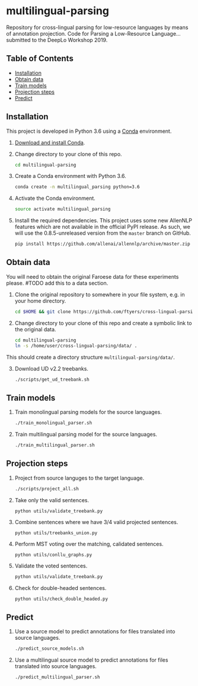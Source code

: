 # multilingual-parsing

Repository for cross-lingual parsing for low-resource languages by means of annotation projection. Code for Parsing a Low-Resource Language... submitted to the DeepLo Workshop 2019.

## Table of Contents

- [Installation](#installation)
- [Obtain data](#obtain-data)
- [Train models](#train-models)
- [Projection steps](#projection-steps)
- [Predict](#predict)

## Installation

This project is developed in Python 3.6 using a [Conda](https://conda.io/) environment.

1.  [Download and install Conda](https://conda.io/projects/conda/en/latest/user-guide/install/linux.html).

2.  Change directory to your clone of this repo.

    ```bash
    cd multilingual-parsing
    ```

3.  Create a Conda environment with Python 3.6.

    ```bash
    conda create -n multilingual_parsing python=3.6
    ```

4.  Activate the Conda environment.

    ```bash
    source activate multilingual_parsing
    ```

5.  Install the required dependencies. This project uses some new AllenNLP features which are not available in the official PyPI release. As such, we will use the 0.8.5-unreleased version from the `master` branch on GitHub.

    ```bash
    pip install https://github.com/allenai/allennlp/archive/master.zip
    ```

## Obtain data
You will need to obtain the original Faroese data for these experiments please. #TODO add this to a data section.

1.  Clone the original repository to somewhere in your file system, e.g. in your home directory.
    ```bash
    cd $HOME && git clone https://github.com/ftyers/cross-lingual-parsing.git
    ```
    
2.  Change directory to your clone of this repo and create a symbolic link to the original data.
    ```bash
    cd multilingual-parsing
    ln -s /home/user/cross-lingual-parsing/data/ .
    ```

This should create a directory structure `multilingual-parsing/data/`.

3. Download UD v2.2 treebanks.
    ```bash
    ./scripts/get_ud_treebank.sh
    ```

## Train models
1.  Train monolingual parsing models for the source languages.
    ```bash
    ./train_monolingual_parser.sh
    ```
2.  Train multilingual parsing model for the source languages.
    ```bash
    ./train_multilingual_parser.sh
    ```
    
## Projection steps
1.  Project from source languges to the target language.
    ```bash
    ./scripts/project_all.sh
    ```
2.  Take only the valid sentences.
    ```
    python utils/validate_treebank.py
    ```
    
3.  Combine sentences where we have 3/4 valid projected sentences.
    ```
    python utils/treebanks_union.py
    ```
    
4.  Perform MST voting over the matching, calidated sentences.
    ```
    python utils/conllu_graphs.py
    ```
    
5.  Validate the voted sentences.
    ```bash
    python utils/validate_treebank.py
    ```
    
5.  Check for double-headed sentences.
    ```bash
    python utils/check_double_headed.py
    ```    

## Predict
1.  Use a source model to predict annotations for files translated into source languages.
    ```bash
    ./predict_source_models.sh
    ```
2.  Use a multilingual source model to predict annotations for files translated into source languages.
    ```bash
    ./predict_multilingual_parser.sh
    ```
